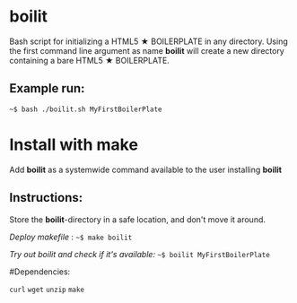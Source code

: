 # boilit
Bash script for initializing a HTML5 ★ BOILERPLATE in any directory.
Using the first command line argument as name **boilit** will create a new directory containing a bare HTML5 ★ BOILERPLATE.

## Example run:
  `~$ bash ./boilit.sh MyFirstBoilerPlate`

# Install with make
Add **boilit** as a systemwide command available to the user installing **boilit**

## Instructions:

Store the **boilit**-directory in a safe location, and don't move it around.

*Deploy makefile* :
  `~$ make boilit`

*Try out boilit and check if it's available:*
  `~$ boilit MyFirstBoilerPlate`

#Dependencies: 

`curl` `wget` `unzip` `make`
